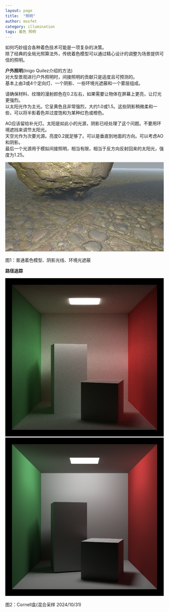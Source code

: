 ```yaml
---
layout: page
title:  "照明"
author: mosfet
category: illumination
tags: 着色 照明
---
```

如何巧妙组合各种着色技术可能是一项复杂的决策。  
除了经典的全局光照算法外，传统着色模型可以通过精心设计的调整为场景提供可信的照明。  

**户外照明**(Inigo Quilez介绍的方法)  
对大型景观进行户外照明时，间接照明的贡献只是适度且可预测的。  
基本上由3或4个定向灯、一个阴影、一些环境光遮蔽和一个雾层组成。  

请确保材料、纹理的漫射颜色在0.2左右，如果需要让物体在屏幕上更亮，让灯光更强烈。  
以太阳光作为主光。它呈黄色且非常强烈，大约1.0或1.5。这些阴影稍微柔和一些，可以将半影着色并过度饱和为某种红色或橙色。  

AO应该留给补光灯。太阳是如此小的光源，阴影已经处理了这个问题。不要用环境遮挡来调节太阳光。  
天空光作为次要光源。亮度0.2就足够了。可以是垂直到地面的方向。可以考虑AO和阴影。  
最后一个光源用于模拟间接照明，相当有限，相当于反方向反射回来的太阳光，强度为1.25。  
<div class="x gr txac">
  <div class="x la flex mg0">
    <div class="x la item6-lg item12 pd0">
      <img src="/assets/i/3-1.png">
    </div>
  </div>
  <p>图1：普通着色模型、阴影光线、环境光遮蔽</p>
</div>

**路径追踪**  
<div class="x gr txac">
  <div class="x la flex mg0">
    <div class="x la item6-lg item12 pd0">
      <img src="/assets/i/3-2.png">
    </div>
    <div class="x la item6-lg item12 pd0">
      <img src="/assets/i/3-3.png">
    </div>
  </div>
  <p>图2：Cornell盒(混合采样 2024/10/31)</p>
</div>